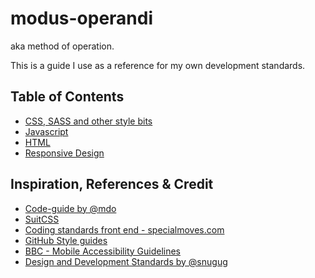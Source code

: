 modus-operandi
==============
aka method of operation.

This is a guide I use as a reference for my own development standards.

## Table of Contents
+ [CSS, SASS and other style bits](styles.md)
+ [Javascript](javascript.md)
+ [HTML](html.md)
+ [Responsive Design](responsive-design.md)

## Inspiration, References & Credit
* [Code-guide by @mdo](http://mdo.github.io/code-guide/)
* [SuitCSS](https://github.com/suitcss/suit/blob/master/doc/naming-conventions.md)
* [Coding standards front end - specialmoves.com](http://specialmoves.github.io/coding-standards-front-end/)
* [GitHub Style guides](https://github.com/styleguide)
* [BBC - Mobile Accessibility Guidelines](http://www.bbc.co.uk/guidelines/futuremedia/accessibility/mobile/developers)
* [Design and Development Standards by @snugug](https://github.com/Snugug/north#responsive-web-design)
